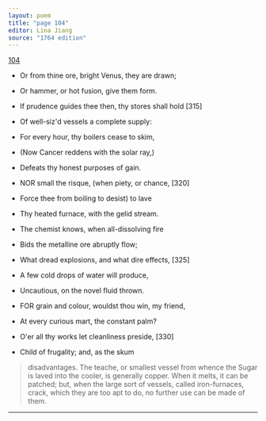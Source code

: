```yaml
---
layout: poem
title: "page 104"
editor: Lina Jiang
source: "1764 edition"
---
```



[104]()

- Or from thine ore, bright Venus, they are drawn;
- Or hammer, or hot fusion, give them form.
- If prudence guides thee then, thy stores shall hold [315]
- Of well-siz'd vessels a complete supply:
- For every hour, thy boilers cease to skim,
- \(Now Cancer reddens with the solar ray,\)
- Defeats thy honest purposes of gain.

- NOR small the risque, \(when piety, or chance, [320]
- Force thee from boiling to desist\) to lave
- Thy heated furnace, with the gelid stream.
- The chemist knows, when all-dissolving fire
- Bids the metalline ore abruptly flow;
- What dread explosions, and what dire effects, [325]
- A few cold drops of water will produce,
- Uncautious, on the novel fluid thrown.

- FOR grain and colour, wouldst thou win, my friend,
- At every curious mart, the constant palm?
- O'er all thy works let cleanliness preside, [330]
- Child of frugality; and, as the skum

> disadvantages. The teache, or smallest vessel from whence the Sugar is laved into the cooler, is generally copper. When it melts, it can be patched; but, when the large sort of vessels, called iron-furnaces, crack, which they are too apt to do, no further use can be made of them.

---
